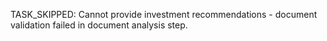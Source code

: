 TASK_SKIPPED: Cannot provide investment recommendations - document validation failed in document analysis step.